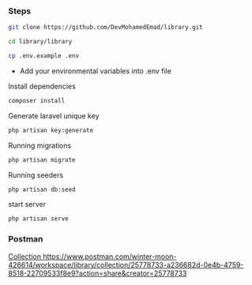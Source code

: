 ### Steps 

```bash
git clone https://github.com/DevMohamedEmad/library.git 
```
```bash
cd library/library 
```
```bash
cp .env.example .env
```
- Add your environmental variables into .env file
  
Install dependencies
```bash
composer install
```

Generate laravel unique key
```bash
php artisan key:generate
```


Running migrations
```bash
php artisan migrate
```

Running seeders
```bash
php artisan db:seed
```

start server
```bash
php artisan serve
```

### Postman
[Collection https://www.postman.com/winter-moon-426614/workspace/library/collection/25778733-a236682d-0e4b-4759-8518-22709533f8e9?action=share&creator=25778733
](https://www.postman.com/winter-moon-426614/workspace/library/collection/25778733-a236682d-0e4b-4759-8518-22709533f8e9?action=share&creator=25778733)
